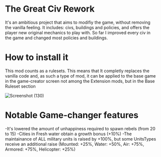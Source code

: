 # The Great Civ Rework
It's an ambitious project that aims to modifiy the game, without removing the vanilla feeling. It includes: civs, buildings and policies, and offers the player new original mechanics to play with.
So far I improved every civ in the game and changed most policies and buildings.



# How to install it
This mod counts as a rulesets. This means that It completly replaces the vanilla code and, as such a type of mod, it can be applied to the base game in the game-creator screen not among the Extension mods, but in the Base Ruleset section

![Screenshot (130)](https://user-images.githubusercontent.com/102094544/220199396-d4b7b514-f521-4c37-8cd9-07aa77811ba0.png)

# Notable Game-changer features
-It's lowered the amount of unhappiness required to spawn rebels (from 20 to 15)
-Cities in Fresh water obtain a growth bonus (+10%)
-The maintainance of ALL military units is raised by +100%, but some UnitsTypes receive an additional raise
(Mounted: +25%,
 Water: +50%,
 Air: +75%,
 Armored: +75%,
 Helicopter: +25%)
 
